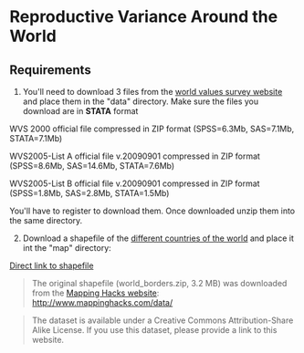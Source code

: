 Reproductive Variance Around the World
=======================================

Requirements
---------------

1. You'll need to download 3 files from the [world values survey website](http://www.wvsevsdb.com/wvs/WVSData.jsp?Idioma=I) and place them in the "data" directory. Make sure the files you download are in __STATA__ format

  WVS 2000 official file compressed in ZIP format (SPSS=6.3Mb, SAS=7.1Mb, STATA=7.1Mb)
  
  WVS2005-List A official file v.20090901 compressed in ZIP format (SPSS=8.6Mb, SAS=14.6Mb, STATA=7.6Mb)
  
  WVS2005-List B official file v.20090901 compressed in ZIP format (SPSS=1.8Mb, SAS=2.8Mb, STATA=1.5Mb)

  You'll have to register to download them. Once downloaded unzip them into the same directory.

2. Download a shapefile of the [different countries of the world](http://thematicmapping.org/downloads/world_borders.php) and place it int the "map" directory: 

  [Direct link to shapefile](http://thematicmapping.org/downloads/TM_WORLD_BORDERS_SIMPL-0.3.zip)

  >The original shapefile (world_borders.zip, 3.2 MB) was downloaded from the [Mapping Hacks website](http://www.mappinghacks.com/data/): http://www.mappinghacks.com/data/

  >The dataset is available under a Creative Commons Attribution-Share Alike License. If you use this dataset, please provide a link to this website.




